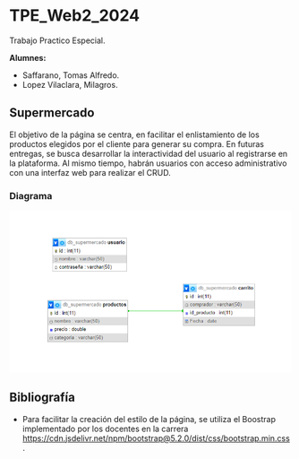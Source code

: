 # TPE_Web2_2024
Trabajo Practico Especial.

**Alumnes:**
+ Saffarano, Tomas Alfredo.
+ Lopez Vilaclara, Milagros.
## Supermercado
El objetivo de la página se centra, en facilitar el enlistamiento de los productos elegidos por el cliente para generar su compra.
En futuras entregas, se busca desarrollar la interactividad del usuario al registrarse en la plataforma. Al mismo tiempo, habrán usuarios con acceso administrativo con una interfaz web para realizar el CRUD.

### Diagrama

![Diagrama TPE](https://github.com/MilagrosLV/TPE_Web2_2024/blob/main/Diagrama%20TPE%20actualizado.png)

## Bibliografía
+ Para facilitar la creación del estilo de la página, se utiliza el Boostrap implementado por los docentes en la carrera https://cdn.jsdelivr.net/npm/bootstrap@5.2.0/dist/css/bootstrap.min.css .
